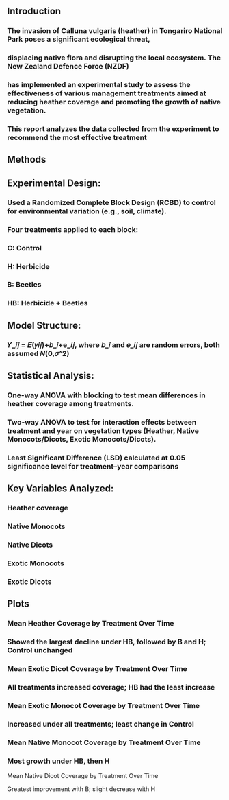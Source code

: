  ## Introduction
 
 ###  The invasion of Calluna vulgaris (heather) in Tongariro National Park poses a significant ecological threat, 
 ### displacing native flora and disrupting the local ecosystem. The New Zealand Defence Force (NZDF)
 ### has implemented an experimental study to assess the effectiveness of various management treatments aimed at reducing heather coverage and promoting the growth of native vegetation. 
 ### This report analyzes the data collected from the experiment to recommend the most effective treatment

## Methods

## Experimental Design:

### Used a Randomized Complete Block Design (RCBD) to control for environmental variation (e.g., soil, climate).

### Four treatments applied to each block:

### C: Control
### H: Herbicide
### B: Beetles
### HB: Herbicide + Beetles

## Model Structure:

### 𝑌_𝑖𝑗 = 𝐸(𝑦𝑖𝑗)+𝑏_𝑖+e_𝑖𝑗, where 𝑏_𝑖 and 𝑒_𝑖𝑗 are random errors, both assumed 𝑁(0,𝜎^2)

## Statistical Analysis:

### One-way ANOVA with blocking to test mean differences in heather coverage among treatments.

### Two-way ANOVA to test for interaction effects between treatment and year on vegetation types (Heather, Native Monocots/Dicots, Exotic Monocots/Dicots).

### Least Significant Difference (LSD) calculated at 0.05 significance level for treatment–year comparisons

## Key Variables Analyzed:

### Heather coverage
### Native Monocots
### Native Dicots
### Exotic Monocots
### Exotic Dicots

## Plots

### Mean Heather Coverage by Treatment Over Time

### Showed the largest decline under HB, followed by B and H; Control unchanged

### Mean Exotic Dicot Coverage by Treatment Over Time

### All treatments increased coverage; HB had the least increase

### Mean Exotic Monocot Coverage by Treatment Over Time

### Increased under all treatments; least change in Control

### Mean Native Monocot Coverage by Treatment Over Time

### Most growth under HB, then H

Mean Native Dicot Coverage by Treatment Over Time

Greatest improvement with B; slight decrease with H
